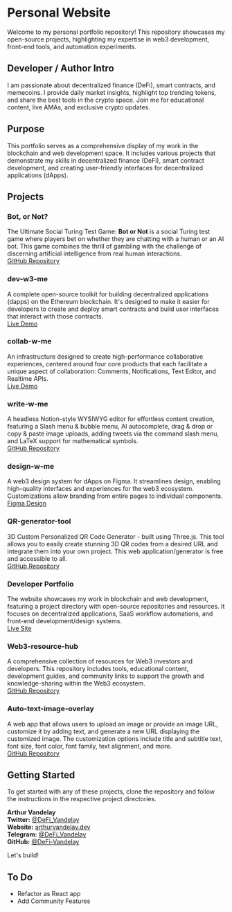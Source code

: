 # Personal Website

Welcome to my personal portfolio repository! This repository showcases my open-source projects, highlighting my expertise in web3 development, front-end tools, and automation experiments.

## Developer / Author Intro

I am passionate about decentralized finance (DeFi), smart contracts, and memecoins. I provide daily market insights, highlight top trending tokens, and share the best tools in the crypto space. Join me for educational content, live AMAs, and exclusive crypto updates.

## Purpose

This portfolio serves as a comprehensive display of my work in the blockchain and web development space. It includes various projects that demonstrate my skills in decentralized finance (DeFi), smart contract development, and creating user-friendly interfaces for decentralized applications (dApps).

## Projects

### Bot, or Not?
The Ultimate Social Turing Test Game: **Bot or Not** is a social Turing test game where players bet on whether they are chatting with a human or an AI bot. This game combines the thrill of gambling with the challenge of discerning artificial intelligence from real human interactions.  
[GitHub Repository](https://github.com/Vandelay-Technologies/bot-or-not-interface)

### dev-w3-me
A complete open-source toolkit for building decentralized applications (dapps) on the Ethereum blockchain. It's designed to make it easier for developers to create and deploy smart contracts and build user interfaces that interact with those contracts.  
[Live Demo](https://build-w3-me-nextjs.vercel.app/)

### collab-w-me
An infrastructure designed to create high-performance collaborative experiences, centered around four core products that each facilitate a unique aspect of collaboration: Comments, Notifications, Text Editor, and Realtime APIs.  
[Live Demo](https://collab-w-me.vercel.app/)

### write-w-me
A headless Notion-style WYSIWYG editor for effortless content creation, featuring a Slash menu & bubble menu, AI autocomplete, drag & drop or copy & paste image uploads, adding tweets via the command slash menu, and LaTeX support for mathematical symbols.  
[GitHub Repository](https://github.com/DeFi-Vandelay/write-with-me)

### design-w-me
A web3 design system for dApps on Figma. It streamlines design, enabling high-quality interfaces and experiences for the web3 ecosystem. Customizations allow branding from entire pages to individual components.  
[Figma Design](https://www.figma.com/design/D2oqNEumORJaqWTtOX4Zwa/Art.V-Web3-%2F%2F-design-w-me?node-id=35137-26377&t=5dGs7ShJfoPknfHB-1)

### QR-generator-tool
3D Custom Personalized QR Code Generator - built using Three.js. This tool allows you to easily create stunning 3D QR codes from a desired URL and integrate them into your own project. This web application/generator is free and accessible to all.  
[GitHub Repository](https://github.com/DeFi-Vandelay/QR-Code-Generator)

### Developer Portfolio
The website showcases my work in blockchain and web development, featuring a project directory with open-source repositories and resources. It focuses on decentralized applications, SaaS workflow automations, and front-end development/design systems.  
[Live Site](https://arthurvandelay.dev/)

### Web3-resource-hub
A comprehensive collection of resources for Web3 investors and developers. This repository includes tools, educational content, development guides, and community links to support the growth and knowledge-sharing within the Web3 ecosystem.  
[GitHub Repository](https://github.com/DeFi-Vandelay/Web3-Resources)

### Auto-text-image-overlay
A web app that allows users to upload an image or provide an image URL, customize it by adding text, and generate a new URL displaying the customized image. The customization options include title and subtitle text, font size, font color, font family, text alignment, and more.  
[GitHub Repository](https://github.com/DeFi-Vandelay/imageCustomizerWeb)

## Getting Started

To get started with any of these projects, clone the repository and follow the instructions in the respective project directories.

**Arthur Vandelay**  
**Twitter:** [@DeFi_Vandelay](https://twitter.com/DeFi_Vandelay)  
**Website:** [arthurvandelay.dev](https://arthurvandelay.dev)  
**Telegram:** [@DeFi_Vandelay](https://t.me/DeFi_Vandelay)  
**GitHub:** [@DeFi-Vandelay](https://github.com/DeFi-Vandelay)

Let's build!

## To Do

- Refactor as React app
- Add Community Features
